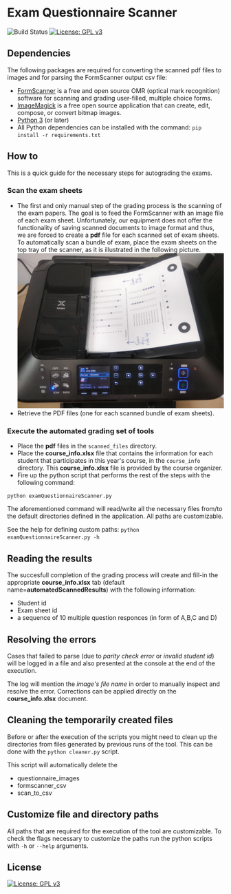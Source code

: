 # Exam Questionnaire Scanner
![Build Status](https://travis-ci.com/AntonisGkortzis/ExamQuestionnaireScanner.svg?token=G9zDqfcXKyqNsWnKiyZr&branch=master)
[![License: GPL v3](https://img.shields.io/badge/License-GPL%20v3-blue.svg)](https://www.gnu.org/licenses/gpl-3.0)

## Dependencies
The following packages are required for converting the scanned pdf files to images and for parsing the FormScanner output csv file: 
- [FormScanner](http://www.formscanner.org/) is a free and open source OMR (optical mark recognition) software for scanning and grading user-filled, multiple choice forms.
- [ImageMagick](https://www.imagemagick.org/script/index.php) is a free open source application that can create, edit, compose, or convert bitmap images.
- [Python 3](https://www.python.org/) (or later)
- All Python dependencies can be installed with the command: ```pip install -r requirements.txt```

## How to
This is a quick guide for the necessary steps for autograding the exams. 
### Scan the exam sheets
- The first and only manual step of the grading process is the scanning of the exam papers. The goal is to feed the FormScanner with an image file of each exam sheet. 
Unfortunately, our equipment does not offer the functionality of saving scanned documents to image format and thus, we are forced to create a **pdf** file for each scanned set of exam sheets. 
To automatically scan a bundle of exam, place the exam sheets on the top tray of the scanner, as it is illustrated in the following picture. 
![Scanning_setup](media/scanning_setup.jpg)
- Retrieve the PDF files (one for each scanned bundle of exam sheets).

### Execute the automated grading set of tools
- Place the **pdf** files in the ```scanned_files``` directory.
- Place the **course_info.xlsx** file that contains the information for each student that participates in this year's course, in the ```course_info``` directory. This **course_info.xlsx** file is provided by the course organizer. 
- Fire up the python script that performs the rest of the steps with the following command:
```
python examQuestionnaireScanner.py
``` 
The aforementioned command will read/write all the necessary files from/to the default directories defined in the application. All paths are customizable. 

See the help for defining custom paths: ```python examQuestionnaireScanner.py -h```

## Reading the results
The succesfull completion of the grading process will create and fill-in the appropriate **course_info.xlsx** tab (default name=**automatedScannedResults**) with the following information:
- Student id
- Exam sheet id
- a sequence of 10 multiple question responces (in form of A,B,C and D)

## Resolving the errors
Cases that failed to parse (due to *parity check error* or *invalid student id*) will be logged in a file and also presented at the console at the end of the execution. 

The log will mention the *image's file name* in order to manually inspect and resolve the error. Corrections can be applied directly on the **course_info.xlsx** document.  

## Cleaning the temporarily created files
Before or after the execution of the scripts you might need to clean up the directories from files generated by previous runs of the tool. This can be done with the ```python cleaner.py``` script. 

This script will automatically delete the 
- questionnaire_images
- formscanner_csv
- scan_to_csv

## Customize file and directory paths
All paths that are required for the execution of the tool are customizable. To check the flags necessary to customize the paths run the python scripts with ```-h``` or ```--help``` arguments.

## License
[![License: GPL v3](https://img.shields.io/badge/License-GPL%20v3-blue.svg)](https://www.gnu.org/licenses/gpl-3.0)
